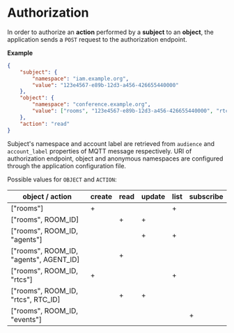 # Authorization

In order to authorize an **action** performed by a **subject** to an **object**, the application sends a `POST` request to the authorization endpoint.

**Example**

```json
{
    "subject": {
        "namespace": "iam.example.org",
        "value": "123e4567-e89b-12d3-a456-426655440000"
    },
    "object": {
        "namespace": "conference.example.org",
        "value": ["rooms", "123e4567-e89b-12d3-a456-426655440000", "rtcs", "321e7654-e89b-12d3-a456-426655440000"]
    },
    "action": "read"
}
```

Subject's namespace and account label are retrieved from `audience` and `account_label` properties of MQTT message respectively. URI of authorization endpoint, object and anonymous namespaces are configured through the application configuration file.

Possible values for `OBJECT` and `ACTION`:

object / action                           | create | read | update | list | subscribe
----------------------------------------- | ------ | ---- | ------ | ---- | ---------
["rooms"]                                 |      + |      |        |    + |
["rooms", ROOM_ID]                        |        |    + |      + |      |
["rooms", ROOM_ID, "agents"]              |        |      |      + |    + |
["rooms", ROOM_ID, "agents", AGENT_ID]    |        |    + |        |      |
["rooms", ROOM_ID, "rtcs"]                |      + |      |        |    + |
["rooms", ROOM_ID, "rtcs", RTC_ID]        |        |    + |      + |      |
["rooms", ROOM_ID, "events"]              |        |      |        |      |         +
